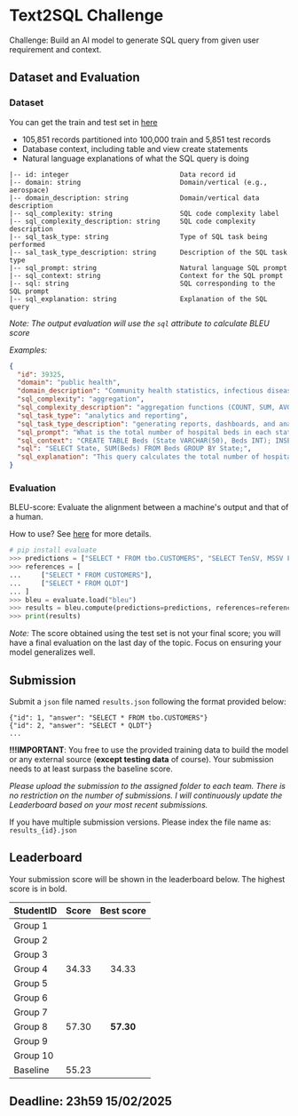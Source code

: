 # Text2SQL Challenge

Challenge: Build an AI model to generate SQL query from given user requirement and context.

## Dataset and Evaluation

### Dataset

You can get the train and test set in [here](./dataset)

- 105,851 records partitioned into 100,000 train and 5,851 test records
- Database context, including table and view create statements
- Natural language explanations of what the SQL query is doing

```
|-- id: integer                            Data record id
|-- domain: string                         Domain/vertical (e.g., aerospace)
|-- domain_description: string             Domain/vertical data description
|-- sql_complexity: string                 SQL code complexity label
|-- sql_complexity_description: string     SQL code complexity description
|-- sql_task_type: string                  Type of SQL task being performed
|-- sal_task_type_description: string      Description of the SQL task type
|-- sql_prompt: string                     Natural language SQL prompt
|-- sql_context: string                    Context for the SQL prompt
|-- sql: string                            SQL corresponding to the SQL prompt
|-- sql_explanation: string                Explanation of the SQL query
```

*Note: The output evaluation will use the `sql` attribute to calculate BLEU score*

*Examples:*

```json
{
  "id": 39325,
  "domain": "public health",
  "domain_description": "Community health statistics, infectious disease tracking data, healthcare access metrics, and public health policy analysis.",
  "sql_complexity": "aggregation",
  "sql_complexity_description": "aggregation functions (COUNT, SUM, AVG, MIN, MAX, etc.), and HAVING clause",
  "sql_task_type": "analytics and reporting",
  "sql_task_type_description": "generating reports, dashboards, and analytical insights",
  "sql_prompt": "What is the total number of hospital beds in each state?",
  "sql_context": "CREATE TABLE Beds (State VARCHAR(50), Beds INT); INSERT INTO Beds (State, Beds) VALUES ('California', 100000), ('Texas', 85000), ('New York', 70000);",
  "sql": "SELECT State, SUM(Beds) FROM Beds GROUP BY State;",
  "sql_explanation": "This query calculates the total number of hospital beds in each state in the Beds table. It does this by using the SUM function on the Beds column and grouping the results by the State column."
}
```

### Evaluation

BLEU-score: Evaluate the alignment between a machine's output and that of a human.

How to use? See [here](https://huggingface.co/spaces/evaluate-metric/bleu) for more details.

```python
# pip install evaluate
>>> predictions = ["SELECT * FROM tbo.CUSTOMERS", "SELECT TenSV, MSSV FROM QLDT"]
>>> references = [
...     ["SELECT * FROM CUSTOMERS"],
...     ["SELECT * FROM QLDT"]
... ]
>>> bleu = evaluate.load("bleu")
>>> results = bleu.compute(predictions=predictions, references=references)
>>> print(results)
```
_Note:_ The score obtained using the test set is not your final score; you will have a final evaluation on the last day of the topic. Focus on ensuring your model generalizes well.

## Submission

Submit a `json` file named `results.json` following the format provided below:

```jsonlines
{"id": 1, "answer": "SELECT * FROM tbo.CUSTOMERS"}
{"id": 2, "answer": "SELECT * QLDT"}
...
```

**!!!IMPORTANT**: You free to use the provided training data to build the model or any external source (**except testing data** of course). Your submission needs to at least surpass the baseline score.

*Please upload the submission to the assigned folder to each team. There is no restriction on the number of submissions. I will continuously update the Leaderboard based on your most recent submissions.*

If you have multiple submission versions. Please index the file name as: `results_{id}.json`


## Leaderboard

Your submission score will be shown in the leaderboard below. The highest score is in bold.

|StudentID|Score|Best score|
|:---|:---:|:---:|
|Group 1| | |
|Group 2| | |
|Group 3| | |
|Group 4| 34.33 |34.33 |
|Group 5| | |
|Group 6| | |
|Group 7| | |
|Group 8| 57.30 | **57.30** |
|Group 9| | |
|Group 10| | |
|Baseline|55.23| |

## Deadline: 23h59 15/02/2025
